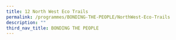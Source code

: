 ```yaml
---
title: 12 North West Eco Trails
permalink: /programmes/BONDING-THE-PEOPLE/NorthWest-Eco-Trails
description: ""
third_nav_title: BONDING THE PEOPLE
---
```


